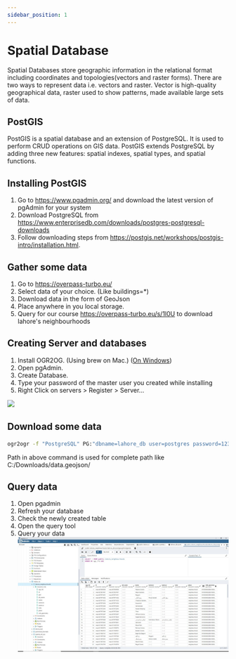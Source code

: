 ```yaml
---
sidebar_position: 1
---
```


# Spatial Database

Spatial Databases store geographic information in the relational format including coordinates and topologies(vectors and raster forms). There are two ways to represent data i.e. vectors and raster. Vector is high-quality geographical data, raster used to show patterns, made available large sets of data.

## PostGIS

PostGIS is a spatial database and an extension of PostgreSQL. It is used to perform CRUD operations on GIS data. PostGIS extends PostgreSQL by adding three new features: spatial indexes, spatial types, and spatial functions.

## Installing PostGIS

1. Go to https://www.pgadmin.org/ and download the latest version of pgAdmin for your system
2. Download PostgreSQL from https://www.enterprisedb.com/downloads/postgres-postgresql-downloads
3. Follow downloading steps from https://postgis.net/workshops/postgis-intro/installation.html.

## Gather some data

1. Go to https://overpass-turbo.eu/
2. Select data of your choice. (Like buildings=\*)
3. Download data in the form of GeoJson
4. Place anywhere in you local storage.
5. Query for our course https://overpass-turbo.eu/s/1l0U to download lahore's neighbourhoods


## Creating Server and databases

1. Install OGR2OG. (Using brew on Mac.) ([On Windows](https://www.youtube.com/watch?v=CDN9MRuuf9k&ab_channel=TheGeospatials))
2. Open pgAdmin.
3. Create Database.
4. Type your password of the master user you created while installing
5. Right Click on servers > Register > Server...

![](./videos/2022-08-15-15-23-55-connect-to-db-pgadmin.gif)


## Download some data

```sh
ogr2ogr -f "PostgreSQL" PG:"dbname=lahore_db user=postgres password=1234" path/lahore-neighbourhoods.geojson -nln lahore_neighbourhoods
```
Path in above command is used for complete path like C:/Downloads/data.geojson/
## Query data
1. Open pgadmin
2. Refresh your database
3. Check the newly created table
4. Open the query tool
5. Query your data
![](./images/query-data.jpeg)